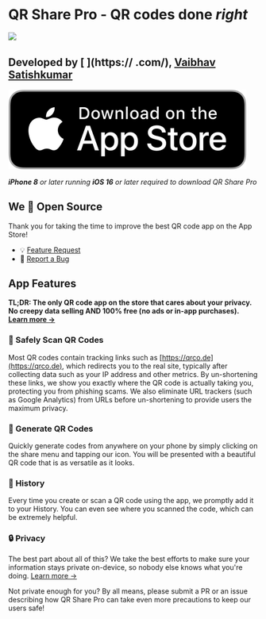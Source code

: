 # QR Share Pro - QR codes done _right_

![](https://img.shields.io/badge/Price-Free-green)

## Developed by [ ](https:// .com/), [Vaibhav Satishkumar](https://github.com/Visual-Studio-Coder)

[![Download on the App Store](.github/download-app-store.svg)](https://apps.apple.com/us/app/qr-share-pro/id6479589995)

_**iPhone 8** or later running **iOS 16** or later required to download QR Share Pro_

## We 💖 Open Source

Thank you for taking the time to improve the best QR code app on the App Store!

- 💡 [Feature Request](https://github.com/Visual-Studio-Coder/QR-Share-Pro/issues/new?assignees=&labels=&projects=&template=feature_request.md&title=)
- 🐞 [Report a Bug](https://github.com/Visual-Studio-Coder/QR-Share-Pro/issues/new?assignees=&labels=&projects=&template=bug_report.md&title=)

## App Features

**TL;DR: The only QR code app on the store that cares about your privacy. No creepy data selling AND 100% free (no ads or in-app purchases). [Learn more →](PRIVACY.md)**

### 📸 Safely Scan QR Codes

Most QR codes contain tracking links such as [https://qrco.de](https://qrco.de), which redirects you to the real site, typically after collecting data such as your IP address and other metrics. By un-shortening these links, we show you exactly where the QR code is actually taking you, protecting you from phishing scams. We also eliminate URL trackers (such as Google Analytics) from URLs before un-shortening to provide users the maximum privacy.

### 🔨 Generate QR Codes

Quickly generate codes from anywhere on your phone by simply clicking on the share menu and tapping our icon. You will be presented with a beautiful QR code that is as versatile as it looks.

### 📜 History

Every time you create or scan a QR code using the app, we promptly add it to your History. You can even see where you scanned the code, which can be extremely helpful.

### 🔒 Privacy

The best part about all of this? We take the best efforts to make sure your information stays private on-device, so nobody else knows what you're doing. [Learn more →](PRIVACY.md)

Not private enough for you? By all means, please submit a PR or an issue describing how QR Share Pro can take even more precautions to keep our users safe!
